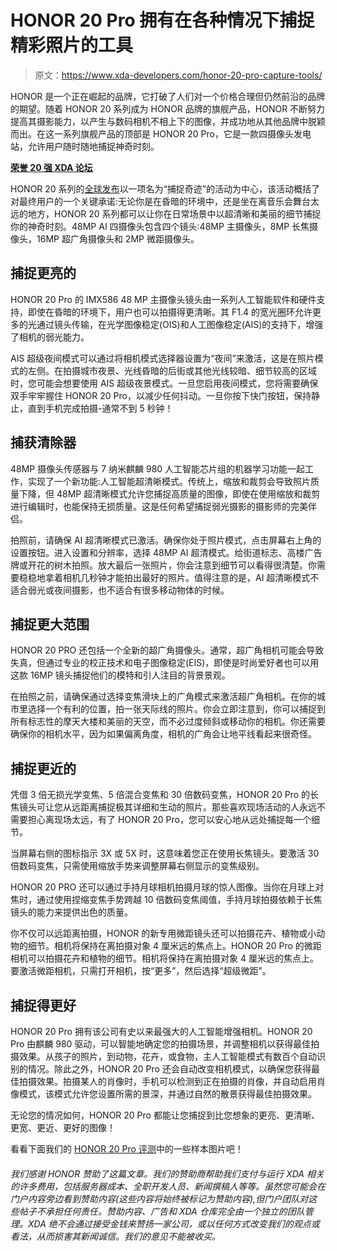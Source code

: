 # HONOR 20 Pro 拥有在各种情况下捕捉精彩照片的工具

> 原文：<https://www.xda-developers.com/honor-20-pro-capture-tools/>

HONOR 是一个正在崛起的品牌，它打破了人们对一个价格合理但仍然前沿的品牌的期望。随着 HONOR 20 系列成为 HONOR 品牌的旗舰产品，HONOR 不断努力提高其摄影能力，以产生与数码相机不相上下的图像，并成功地从其他品牌中脱颖而出。在这一系列旗舰产品的顶部是 HONOR 20 Pro，它是一款四摄像头发电站，允许用户随时随地捕捉神奇时刻。

[**荣誉 20 强 XDA 论坛**](https://forum.xda-developers.com/honor-20-pro)

HONOR 20 系列的[全球发布](https://www.xda-developers.com/honor-20-pro-global-launch/)以一项名为“捕捉奇迹”的活动为中心，该活动概括了对最终用户的一个关键承诺:无论你是在昏暗的环境中，还是坐在离音乐会舞台太远的地方，HONOR 20 系列都可以让你在日常场景中以超清晰和美丽的细节捕捉你的神奇时刻。48MP AI 四摄像头包含四个镜头:48MP 主摄像头，8MP 长焦摄像头，16MP 超广角摄像头和 2MP 微距摄像头。

## 捕捉更亮的

HONOR 20 Pro 的 IMX586 48 MP 主摄像头镜头由一系列人工智能软件和硬件支持，即使在昏暗的环境下，用户也可以拍摄得更清晰。其 F1.4 的宽光圈环允许更多的光通过镜头传输，在光学图像稳定(OIS)和人工图像稳定(AIS)的支持下，增强了相机的弱光能力。

AIS 超级夜间模式可以通过将相机模式选择器设置为“夜间”来激活，这是在照片模式的左侧。在拍摄城市夜景、光线昏暗的后街或其他光线较暗、细节较高的区域时，您可能会想要使用 AIS 超级夜景模式。一旦您启用夜间模式，您将需要确保双手牢牢握住 HONOR 20 Pro，以减少任何抖动。一旦你按下快门按钮，保持静止，直到手机完成拍摄-通常不到 5 秒钟！

## 捕获清除器

48MP 摄像头传感器与 7 纳米麒麟 980 人工智能芯片组的机器学习功能一起工作，实现了一个新功能:人工智能超清晰模式。传统上，缩放和裁剪会导致照片质量下降，但 48MP 超清晰模式允许您捕捉高质量的图像，即使在使用缩放和裁剪进行编辑时，也能保持无损质量。这是任何希望捕捉弱光摄影的摄影师的完美伴侣。

拍照前，请确保 AI 超清晰模式已激活。确保你处于照片模式，点击屏幕右上角的设置按钮。进入设置和分辨率，选择 48MP AI 超清模式。给街道标志、高楼广告牌或开花的树木拍照。放大最后一张照片，你会注意到细节可以看得很清楚。你需要稳稳地拿着相机几秒钟才能拍出最好的照片。值得注意的是，AI 超清晰模式不适合弱光或夜间摄影，也不适合有很多移动物体的时候。

## 捕捉更大范围

HONOR 20 PRO 还包括一个全新的超广角摄像头。通常，超广角相机可能会导致失真，但通过专业的校正技术和电子图像稳定(EIS)，即使是时尚爱好者也可以用这款 16MP 镜头捕捉他们的模特和引人注目的背景景观。

在拍照之前，请确保通过选择变焦滑块上的广角模式来激活超广角相机。在你的城市里选择一个有利的位置，拍一张天际线的照片。你会立即注意到，你可以捕捉到所有标志性的摩天大楼和美丽的天空，而不必过度倾斜或移动你的相机。你还需要确保你的相机水平，因为如果偏离角度，相机的广角会让地平线看起来很奇怪。

## 捕捉更近的

凭借 3 倍无损光学变焦、5 倍混合变焦和 30 倍数码变焦，HONOR 20 Pro 的长焦镜头可让您从远距离捕捉极其详细和生动的照片。那些喜欢现场活动的人永远不需要担心离现场太远，有了 HONOR 20 Pro，您可以安心地从远处捕捉每一个细节。

当屏幕右侧的图标指示 3X 或 5X 时，这意味着您正在使用长焦镜头。要激活 30 倍数码变焦，只需使用缩放手势来调整屏幕右侧显示的变焦级别。

HONOR 20 PRO 还可以通过手持月球相机拍摄月球的惊人图像。当你在月球上对焦时，通过使用捏缩变焦手势跨越 10 倍数码变焦阈值，手持月球拍摄依赖于长焦镜头的能力来提供出色的质量。

你不仅可以远距离拍摄，HONOR 的新专用微距镜头还可以拍摄花卉、植物或小动物的细节。相机将保持在离拍摄对象 4 厘米远的焦点上。HONOR 20 Pro 的微距相机可以拍摄花卉和植物的细节。相机将保持在离拍摄对象 4 厘米远的焦点上。要激活微距相机，只需打开相机，按“更多”，然后选择“超级微距”。

## 捕捉得更好

HONOR 20 Pro 拥有该公司有史以来最强大的人工智能增强相机。HONOR 20 Pro 由麒麟 980 驱动，可以智能地确定您的拍摄场景，并调整相机以获得最佳拍摄效果。从孩子的照片，到动物，花卉，或食物，主人工智能模式有数百个自动识别的情况。除此之外，HONOR 20 Pro 还会自动改变相机模式，以确保您获得最佳拍摄效果。拍摄某人的肖像时，手机可以检测到正在拍摄的肖像，并自动启用肖像模式，该模式允许您设置所需的景深，并通过自然的散景获得最佳拍摄效果。

无论您的情况如何，HONOR 20 Pro 都能让您捕捉到比您想象的更亮、更清晰、更宽、更近、更好的图像！

看看下面我们的 [HONOR 20 Pro 评测](https://www.xda-developers.com/honor-20-pro-review/)中的一些样本图片吧！

###### 我们感谢 HONOR 赞助了这篇文章。我们的赞助商帮助我们支付与运行 XDA 相关的许多费用，包括服务器成本、全职开发人员、新闻撰稿人等等。虽然您可能会在门户内容旁边看到赞助内容(这些内容将始终被标记为赞助内容),但门户团队对这些帖子不承担任何责任。赞助内容、广告和 XDA 仓库完全由一个独立的团队管理。XDA 绝不会通过接受金钱来赞扬一家公司，或以任何方式改变我们的观点或看法，从而损害其新闻诚信。我们的意见不能被收买。